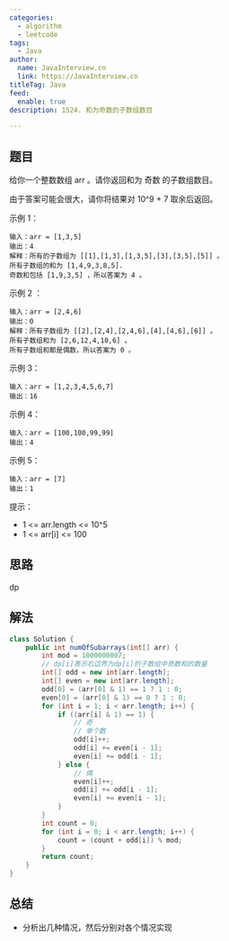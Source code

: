 ```yaml
---
categories:
  - algorithm
  - leetcode
tags:
  - Java
author: 
  name: JavaInterview.cn
  link: https://JavaInterview.cn
titleTag: Java
feed:
  enable: true
description: 1524. 和为奇数的子数组数目

---
```


## 题目

给你一个整数数组 arr 。请你返回和为 奇数 的子数组数目。

由于答案可能会很大，请你将结果对 10^9 + 7 取余后返回。



示例 1：

    输入：arr = [1,3,5]
    输出：4
    解释：所有的子数组为 [[1],[1,3],[1,3,5],[3],[3,5],[5]] 。
    所有子数组的和为 [1,4,9,3,8,5].
    奇数和包括 [1,9,3,5] ，所以答案为 4 。
示例 2 ：

    输入：arr = [2,4,6]
    输出：0
    解释：所有子数组为 [[2],[2,4],[2,4,6],[4],[4,6],[6]] 。
    所有子数组和为 [2,6,12,4,10,6] 。
    所有子数组和都是偶数，所以答案为 0 。
示例 3：

    输入：arr = [1,2,3,4,5,6,7]
    输出：16
示例 4：

    输入：arr = [100,100,99,99]
    输出：4
示例 5：

    输入：arr = [7]
    输出：1


提示：

* 1 <= arr.length <= 10^5
* 1 <= arr[i] <= 100

## 思路

dp

## 解法
```java
class Solution {
    public int numOfSubarrays(int[] arr) {
        int mod = 1000000007;
        // dp[i]表示右边界为dp[i]的子数组中奇数和的数量
        int[] odd = new int[arr.length];
        int[] even = new int[arr.length];
        odd[0] = (arr[0] & 1) == 1 ? 1 : 0;
        even[0] = (arr[0] & 1) == 0 ? 1 : 0;
        for (int i = 1; i < arr.length; i++) {
            if ((arr[i] & 1) == 1) {
                // 奇
                // 单个数
                odd[i]++;
                odd[i] += even[i - 1];
                even[i] += odd[i - 1];
            } else {
                // 偶
                even[i]++;
                odd[i] += odd[i - 1];
                even[i] += even[i - 1];
            }
        }
        int count = 0;
        for (int i = 0; i < arr.length; i++) {
            count = (count + odd[i]) % mod;
        }
        return count;
    }
}

```

## 总结

- 分析出几种情况，然后分别对各个情况实现 
